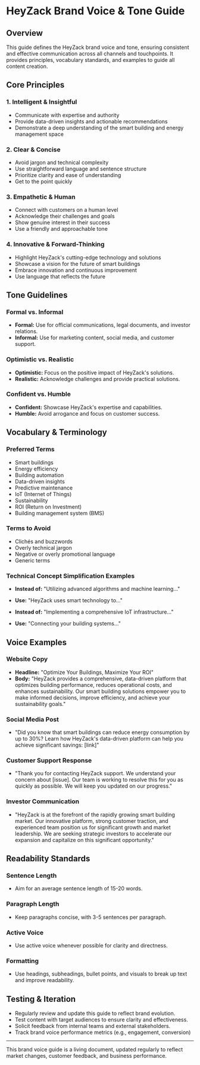 # HeyZack Brand Voice & Tone Guide

## Overview

This guide defines the HeyZack brand voice and tone, ensuring consistent and effective communication across all channels and touchpoints. It provides principles, vocabulary standards, and examples to guide all content creation.

## Core Principles

### 1. Intelligent & Insightful
- Communicate with expertise and authority
- Provide data-driven insights and actionable recommendations
- Demonstrate a deep understanding of the smart building and energy management space

### 2. Clear & Concise
- Avoid jargon and technical complexity
- Use straightforward language and sentence structure
- Prioritize clarity and ease of understanding
- Get to the point quickly

### 3. Empathetic & Human
- Connect with customers on a human level
- Acknowledge their challenges and goals
- Show genuine interest in their success
- Use a friendly and approachable tone

### 4. Innovative & Forward-Thinking
- Highlight HeyZack's cutting-edge technology and solutions
- Showcase a vision for the future of smart buildings
- Embrace innovation and continuous improvement
- Use language that reflects the future

## Tone Guidelines

### Formal vs. Informal
- **Formal:** Use for official communications, legal documents, and investor relations.
- **Informal:** Use for marketing content, social media, and customer support.

### Optimistic vs. Realistic
- **Optimistic:** Focus on the positive impact of HeyZack's solutions.
- **Realistic:** Acknowledge challenges and provide practical solutions.

### Confident vs. Humble
- **Confident:** Showcase HeyZack's expertise and capabilities.
- **Humble:** Avoid arrogance and focus on customer success.

## Vocabulary & Terminology

### Preferred Terms
- Smart buildings
- Energy efficiency
- Building automation
- Data-driven insights
- Predictive maintenance
- IoT (Internet of Things)
- Sustainability
- ROI (Return on Investment)
- Building management system (BMS)

### Terms to Avoid
- Clichés and buzzwords
- Overly technical jargon
- Negative or overly promotional language
- Generic terms

### Technical Concept Simplification Examples
- **Instead of:** "Utilizing advanced algorithms and machine learning..."
- **Use:** "HeyZack uses smart technology to..."

- **Instead of:** "Implementing a comprehensive IoT infrastructure..."
- **Use:** "Connecting your building systems..."

## Voice Examples

### Website Copy
- **Headline:** "Optimize Your Buildings, Maximize Your ROI"
- **Body:** "HeyZack provides a comprehensive, data-driven platform that optimizes building performance, reduces operational costs, and enhances sustainability. Our smart building solutions empower you to make informed decisions, improve efficiency, and achieve your sustainability goals."

### Social Media Post
- "Did you know that smart buildings can reduce energy consumption by up to 30%? Learn how HeyZack's data-driven platform can help you achieve significant savings: [link]"

### Customer Support Response
- "Thank you for contacting HeyZack support. We understand your concern about [issue]. Our team is working to resolve this for you as quickly as possible. We will keep you updated on our progress."

### Investor Communication
- "HeyZack is at the forefront of the rapidly growing smart building market. Our innovative platform, strong customer traction, and experienced team position us for significant growth and market leadership. We are seeking strategic investors to accelerate our expansion and capitalize on this significant opportunity."

## Readability Standards

### Sentence Length
- Aim for an average sentence length of 15-20 words.

### Paragraph Length
- Keep paragraphs concise, with 3-5 sentences per paragraph.

### Active Voice
- Use active voice whenever possible for clarity and directness.

### Formatting
- Use headings, subheadings, bullet points, and visuals to break up text and improve readability.

## Testing & Iteration

- Regularly review and update this guide to reflect brand evolution.
- Test content with target audiences to ensure clarity and effectiveness.
- Solicit feedback from internal teams and external stakeholders.
- Track brand voice performance metrics (e.g., engagement, conversion)

---

This brand voice guide is a living document, updated regularly to reflect market changes, customer feedback, and business performance.
